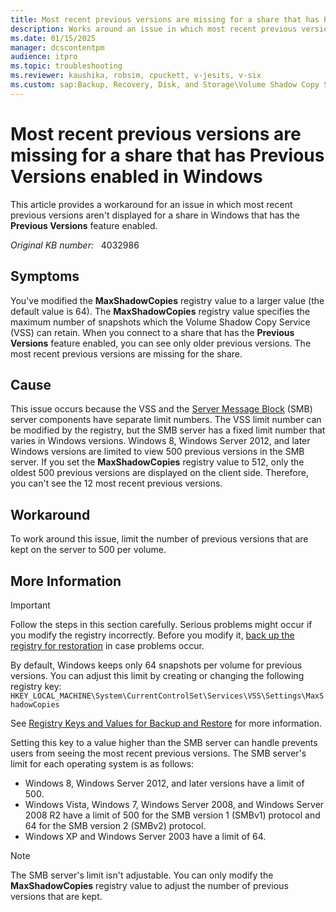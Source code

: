 ```yaml
---
title: Most recent previous versions are missing for a share that has Previous Versions enabled in Windows
description: Works around an issue in which most recent previous versions aren't displayed for a share in Windows that has the Previous Versions feature enabled.
ms.date: 01/15/2025
manager: dcscontentpm
audience: itpro
ms.topic: troubleshooting
ms.reviewer: kaushika, robsim, cpuckett, v-jesits, v-six
ms.custom: sap:Backup, Recovery, Disk, and Storage\Volume Shadow Copy Service (VSS), csstroubleshoot
---
```

# Most recent previous versions are missing for a share that has Previous Versions enabled in Windows

This article provides a workaround for an issue in which most recent previous versions aren't displayed for a share in Windows that has the **Previous Versions** feature enabled.

_Original KB number:_ &nbsp; 4032986

## Symptoms

You've modified the **MaxShadowCopies** registry value to a larger value (the default value is 64). The **MaxShadowCopies** registry value specifies the maximum number of snapshots which the Volume Shadow Copy Service (VSS) can retain. When you connect to a share that has the **Previous Versions** feature enabled, you can see only older previous versions. The most recent previous versions are missing for the share.

## Cause

This issue occurs because the VSS and the [Server Message Block](/windows/win32/fileio/microsoft-smb-protocol-and-cifs-protocol-overview) (SMB) server components have separate limit numbers. The VSS limit number can be modified by the registry, but the SMB server has a fixed limit number that varies in Windows versions. Windows 8, Windows Server 2012, and later Windows versions are limited to view 500 previous versions in the SMB server. If you set the **MaxShadowCopies** registry value to 512, only the oldest 500 previous versions are displayed on the client side. Therefore, you can't see the 12 most recent previous versions.

## Workaround

To work around this issue, limit the number of previous versions that are kept on the server to 500 per volume.

## More Information

> [!IMPORTANT]
> Follow the steps in this section carefully. Serious problems might occur if you modify the registry incorrectly. Before you modify it, [back up the registry for restoration](https://support.microsoft.com/help/322756) in case problems occur.

By default, Windows keeps only 64 snapshots per volume for previous versions. You can adjust this limit by creating or changing the following registry key:  
`HKEY_LOCAL_MACHINE\System\CurrentControlSet\Services\VSS\Settings\MaxShadowCopies`  

See [Registry Keys and Values for Backup and Restore](/windows/win32/backup/registry-keys-for-backup-and-restore) for more information.

Setting this key to a value higher than the SMB server can handle prevents users from seeing the most recent previous versions. The SMB server's limit for each operating system is as follows:

- Windows 8, Windows Server 2012, and later versions have a limit of 500.
- Windows Vista, Windows 7, Windows Server 2008, and Windows Server 2008 R2 have a limit of 500 for the SMB version 1 (SMBv1) protocol and 64 for the SMB version 2 (SMBv2) protocol.
- Windows XP and Windows Server 2003 have a limit of 64.

> [!Note]
> The SMB server's limit isn't adjustable. You can only modify the **MaxShadowCopies** registry value to adjust the number of previous versions that are kept.

